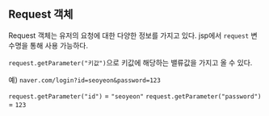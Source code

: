 ## Request 객체
Request 객체는 유저의 요청에 대한 다양한 정보를 가지고 있다. jsp에서 `request` 변수명을 통해 사용 가능하다.

`request.getParameter("키값")`으로 키값에 해당하는 밸류값을 가지고 올 수 있다.

예)
`naver.com/login?id=seoyeon&password=123`

`request.getParameter("id")` = `"seoyeon"`
`request.getParameter("password")` = `123`